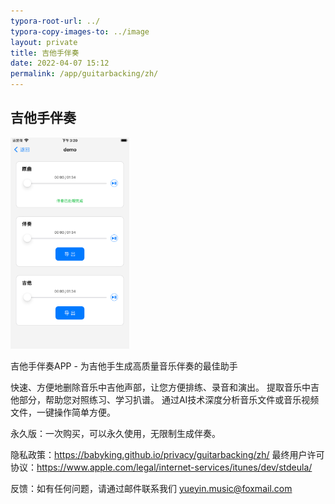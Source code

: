 ```yaml
---
typora-root-url: ../
typora-copy-images-to: ../image
layout: private
title: 吉他手伴奏
date: 2022-04-07 15:12
permalink: /app/guitarbacking/zh/
---
```


## 吉他手伴奏

<img src="/image/Simulator Screen Shot - iPhone 8 Plus - 2023-02-10 at 15.20.20.png" alt="Simulator Screen Shot - iPhone 8 Plus - 2023-02-10 at 15.20.20" style="zoom:33%;" />



吉他手伴奏APP - 为吉他手生成高质量音乐伴奏的最佳助手

快速、方便地删除音乐中吉他声部，让您方便排练、录音和演出。
提取音乐中吉他部分，帮助您对照练习、学习扒谱。
通过AI技术深度分析音乐文件或音乐视频文件，一键操作简单方便。

永久版：一次购买，可以永久使用，无限制生成伴奏。

隐私政策：https://babyking.github.io/privacy/guitarbacking/zh/
最终用户许可协议：https://www.apple.com/legal/internet-services/itunes/dev/stdeula/

反馈：如有任何问题，请通过邮件联系我们 yueyin.music@foxmail.com






